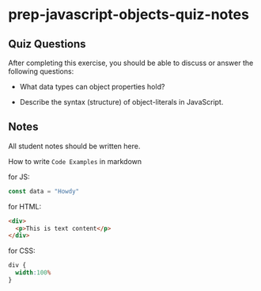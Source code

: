 # prep-javascript-objects-quiz-notes

## Quiz Questions

After completing this exercise, you should be able to discuss or answer the following questions:

- What data types can object properties hold?

- Describe the syntax (structure) of object-literals in JavaScript.

## Notes

All student notes should be written here.


How to write `Code Examples` in markdown

for JS:
```javascript
const data = "Howdy"
```

for HTML:
```html
<div>
  <p>This is text content</p>
</div>
```

for CSS:
```css
div {
  width:100%
}
```
